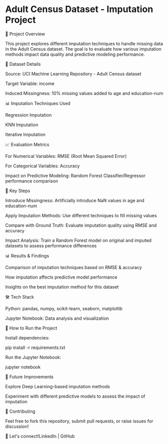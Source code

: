 <h1>Adult Census Dataset - Imputation Project
</h1>
📌 Project Overview

This project explores different imputation techniques to handle missing data in the Adult Census dataset. The goal is to evaluate how various imputation methods impact data quality and predictive modeling performance.

📂 Dataset Details

Source: UCI Machine Learning Repository - Adult Census dataset

Target Variable: income

Induced Missingness: 10% missing values added to age and education-num

📊 Imputation Techniques Used

Regression Imputation

KNN Imputation

Iterative Imputation

📈 Evaluation Metrics

For Numerical Variables: RMSE (Root Mean Squared Error)

For Categorical Variables: Accuracy

Impact on Predictive Modeling: Random Forest Classifier/Regressor performance comparison

🔬 Key Steps

Introduce Missingness: Artificially introduce NaN values in age and education-num

Apply Imputation Methods: Use different techniques to fill missing values

Compare with Ground Truth: Evaluate imputation quality using RMSE and accuracy

Impact Analysis: Train a Random Forest model on original and imputed datasets to assess performance differences

📊 Results & Findings

Comparison of imputation techniques based on RMSE & accuracy

How imputation affects predictive model performance

Insights on the best imputation method for this dataset

🛠️ Tech Stack

Python: pandas, numpy, scikit-learn, seaborn, matplotlib

Jupyter Notebook: Data analysis and visualization

🚀 How to Run the Project


Install dependencies:

pip install -r requirements.txt

Run the Jupyter Notebook:

jupyter notebook

📌 Future Improvements

Explore Deep Learning-based imputation methods

Experiment with different predictive models to assess the impact of imputation

🤝 Contributing

Feel free to fork this repository, submit pull requests, or raise issues for discussion!

📩 Let's connect!LinkedIn | GitHub

